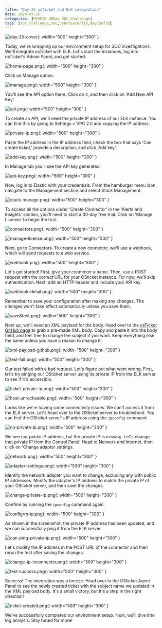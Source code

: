 ```yaml
---
title: "Day-25 osTicket and ELK integration"
date: 2024-09-25
categories: [MYDFIR 30Day SOC_Challenge]
tags: [soc_challenge,soc,cybersecurity,day25of30]
---
```



![day-25-cover](/assets/ticket&elk-integration/day-25-cover.png){: width="500" height="300" }

Today, we're wrapping up our environment setup for SOC investigations. We'll integrate osTicket with ELK. Let's start the instances, log into osTicket's Admin Panel, and get started.

![home-page.png](/assets/ticket&elk-integration/home-page.png){: width="500" height="300" }

Click on Manage option.

![manage.png](/assets/ticket&elk-integration/manage.png){: width="500" height="300" }

You'll see the API option there. Click on it, and then click on 'Add New API Key'.

![api.png](/assets/ticket&elk-integration/api.png){: width="500" height="300" }

To create an API, we'll need the private IP address of our ELK instance. You can find this by going to Settings > VPC 2.0 and copying the IP address.

![private-ip.png](/assets/ticket&elk-integration/private-ip.png){: width="500" height="300" }

Paste the IP address in the IP address field, check the box that says 'Can create ticket,' provide a description, and click 'Add key'.

![add-key.png](/assets/ticket&elk-integration/add-key.png){: width="500" height="300" }

In Manage tab you’ll see the API key generated.

![api-key.png](/assets/ticket&elk-integration/api-key.png){: width="500" height="300" }

Now, log in to Elastic with your credentials. From the hamburger menu icon, navigate to the Management section and select Stack Management.

![stack-manage.png](/assets/ticket&elk-integration/stack-manage.png){: width="500" height="300" }

To access all the options under 'Create Connector' in the 'Alerts and Insights' section, you'll need to start a 30-day free trial. Click on 'Manage License' to begin the trial.

![connectors.png](/assets/ticket&elk-integration/connectors.png){: width="500" height="300" }

![manage-license.png](/assets/ticket&elk-integration/manage-license.png){: width="500" height="300" }

Next, go to Connectors. To create a new connector, we'll use a webhook, which will send requests to a web service.

![webhook.png](/assets/ticket&elk-integration/webhook.png){: width="500" height="300" }

Let's get started! First, give your connector a name. Then, use a POST request with the correct URL for your OSticket instance. For now, we'll skip authentication. Next, add an HTTP header and include your API key.

![webhook-detail.png](/assets/ticket&elk-integration/webhook-detail.png){: width="500" height="300" }

Remember to save your configuration after making any changes. The changes won't take effect automatically unless you save them.

![save&test.png](/assets/ticket&elk-integration/save&test.png){: width="500" height="300" }

Next up, we'll need an XML payload for the body. Head over to the [osTicket GitHub page](https://github.com/osTicket/osTicket/blob/develop/setup/doc/api/tickets.md) to grab a pre-made XML body. Copy and paste it into the body field, and feel free to change the subject if you want. Keep everything else the same unless you have a reason to change it.

![xml-payload-github.png](/assets/ticket&elk-integration/xml-payload-github.png){: width="500" height="300" }

![test-fail.png](/assets/ticket&elk-integration/test-fail.png){: width="500" height="300" }

Our test failed with a bad request. Let's figure out what went wrong. First, let's try pinging our OSticket server using its private IP from the ELK server to see if it's accessible.

![ticket-private-ip.png](/assets/ticket&elk-integration/ticket-private-ip.png){: width="500" height="300" }

![host-unrecheable.png](/assets/ticket&elk-integration/host-unrecheable.png){: width="500" height="300" }

Looks like we're having some connectivity issues. We can't access it from the ELK server. Let's head over to the OSticket server to troubleshoot. You can find the OSticket server's IP address using the `ipconfig` command.

![no-private-ip.png](/assets/ticket&elk-integration/no-private-ip.png){: width="500" height="300" }

We see our public IP address, but the private IP is missing. Let's change that private IP from the Control Panel. Head to Network and Internet, then click on 'Change adapter settings.

![network.png](/assets/ticket&elk-integration/network.png){: width="500" height="300" }

![adapter-settings.png](/assets/ticket&elk-integration/adapter-settings.png){: width="500" height="300" }

Identify the network adapter you want to change, excluding any with public IP addresses. Modify the adapter's IP address to match the private IP of your OSticket server, and then save the changes.

![change-private-ip.png](/assets/ticket&elk-integration/change-private-ip.png){: width="500" height="300" }

Confirm by running the `ipconfig` command again.

![configrm-ip.png](/assets/ticket&elk-integration/configrm-ip.png){: width="500" height="300" }

As shown in the screenshot, the private IP address has been updated, and we can successfully ping it from the ELK server.

![can-ping-private-ip.png](/assets/ticket&elk-integration/can-ping-private-ip.png){: width="500" height="300" }

Let's modify the IP address in the POST URL of the connector and then rerun the test after saving the changes.

![change-ip-inconnector.png](/assets/ticket&elk-integration/change-ip-inconnector.png){: width="500" height="300" }

![test-success.png](/assets/ticket&elk-integration/test-success.png){: width="500" height="300" }

Success! The integration was a breeze. Head over to the OSticket Agent Panel to see the newly created ticket with the subject name we updated in the XML payload body. It's a small victory, but it's a step in the right direction!

![ticket-created.png](/assets/ticket&elk-integration/ticket-created.png){: width="500" height="300" }

We've successfully completed our environment setup. Next, we'll dive into log analysis. Stay tuned for more!